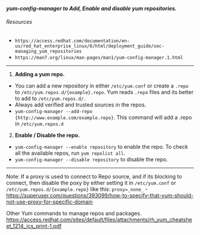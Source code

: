 #### *yum-config-manager to Add, Enable and disable yum repositories.*

###### Resources
- `https://access.redhat.com/documentation/en-us/red_hat_enterprise_linux/6/html/deployment_guide/sec-managing_yum_repositories`
- `https://man7.org/linux/man-pages/man1/yum-config-manager.1.html`

---

1. **Adding a yum repo.**

- You can add a new repository in either `/etc/yum.conf` or create a `.repo` to `/etc/yum.repos.d/{example}.repo`. Yum reads `.repo` files and its better to add to `/etc/yum.repos.d/`.
- Always add verified and trusted sources in the repos.
- `yum-config-manager --add-repo {http://www.example.com/example.repo}`. This command will add a .repo in `/etc/yum.repos.d`

2. **Enable / Disable the repo.**
- `yum-config-manager --enable repository` to enable the repo. To check all the available repos, run `yum repolist all`.
- `yum-config-manager --disable repository` to disable the repo.

---

Note: If a proxy is used to connect to Repo source, and if its blocking to connect, then disable the poxy by either setting it in `/etc/yum.conf` or `/etc/yum.repos.d/{example.repo}` like this: 
`proxy=_none_` - https://superuser.com/questions/393099/how-to-specify-that-yum-should-not-use-proxy-for-specific-domain

Other Yum commands to manage repos and packages.
https://access.redhat.com/sites/default/files/attachments/rh_yum_cheatsheet_1214_jcs_print-1.pdf





